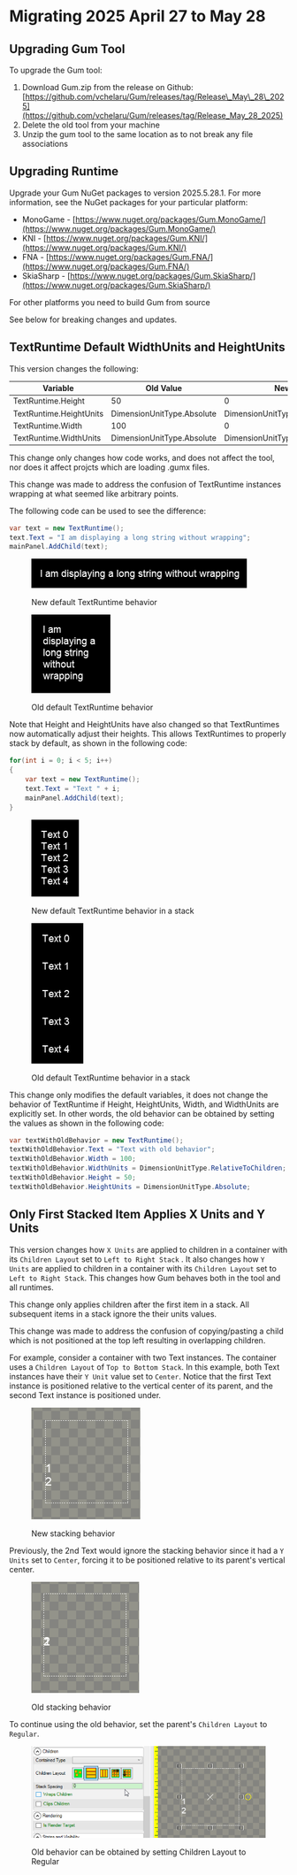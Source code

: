 # Migrating 2025 April 27 to May 28

## Upgrading Gum Tool

To upgrade the Gum tool:

1. Download Gum.zip from the release on Github: [https://github.com/vchelaru/Gum/releases/tag/Release\_May\_28\_2025](https://github.com/vchelaru/Gum/releases/tag/Release_May_28_2025)
2. Delete the old tool from your machine
3. Unzip the gum tool to the same location as to not break any file associations

## Upgrading Runtime

Upgrade your Gum NuGet packages to version 2025.5.28.1. For more information, see the NuGet packages for your particular platform:

* MonoGame - [https://www.nuget.org/packages/Gum.MonoGame/](https://www.nuget.org/packages/Gum.MonoGame/)
* KNI - [https://www.nuget.org/packages/Gum.KNI/](https://www.nuget.org/packages/Gum.KNI/)
* FNA - [https://www.nuget.org/packages/Gum.FNA/](https://www.nuget.org/packages/Gum.FNA/)
* SkiaSharp - [https://www.nuget.org/packages/Gum.SkiaSharp/](https://www.nuget.org/packages/Gum.SkiaSharp/)

For other platforms you need to build Gum from source

See below for breaking changes and updates.

## TextRuntime Default WidthUnits and HeightUnits

This version changes the following:

<table data-full-width="false"><thead><tr><th width="240">Variable</th><th width="181">Old Value</th><th>New Value</th></tr></thead><tbody><tr><td>TextRuntime.Height</td><td>50</td><td>0</td></tr><tr><td>TextRuntime.HeightUnits</td><td>DimensionUnitType.Absolute</td><td>DimensionUnitType.RelativeToChildren</td></tr><tr><td>TextRuntime.Width</td><td>100</td><td>0</td></tr><tr><td>TextRuntime.WidthUnits</td><td>DimensionUnitType.Absolute</td><td>DimensionUnitType.RelativeToChildren</td></tr></tbody></table>

This change only changes how code works, and does not affect the tool, nor does it affect projcts which are loading .gumx files.

This change was made to address the confusion of TextRuntime instances wrapping at what seemed like arbitrary points.

The following code can be used to see the difference:

```csharp
var text = new TextRuntime();
text.Text = "I am displaying a long string without wrapping";
mainPanel.AddChild(text);
```

<figure><img src="../../.gitbook/assets/15_06 42 09.png" alt=""><figcaption><p>New default TextRuntime behavior</p></figcaption></figure>

<figure><img src="../../.gitbook/assets/image.png" alt=""><figcaption><p>Old default TextRuntime behavior</p></figcaption></figure>

Note that Height and HeightUnits have also changed so that TextRuntimes now automatically adjust their heights. This allows TextRuntimes to properly stack by default, as shown in the following code:

```csharp
for(int i = 0; i < 5; i++)
{
    var text = new TextRuntime();
    text.Text = "Text " + i;
    mainPanel.AddChild(text);
}
```

<figure><img src="../../.gitbook/assets/15_06 45 04.png" alt=""><figcaption><p>New default TextRuntime behavior in a stack</p></figcaption></figure>

<figure><img src="../../.gitbook/assets/15_06 46 52.png" alt=""><figcaption><p>Old default TextRuntime behavior in a stack</p></figcaption></figure>

This change only modifies the default variables, it does not change the behavior of TextRuntime if Height, HeightUnits, Width, and WidthUnits are explicitly set. In other words, the old behavior can be obtained by setting the values as shown in the following code:

```csharp
var textWithOldBehavior = new TextRuntime();
textWithOldBehavior.Text = "Text with old behavior";
textWithOldBehavior.Width = 100;
textWithOldBehavior.WidthUnits = DimensionUnitType.RelativeToChildren;
textWithOldBehavior.Height = 50;
textWithOldBehavior.HeightUnits = DimensionUnitType.Absolute;
```

## Only First Stacked Item Applies X Units and Y Units

This version changes how `X Units` are applied to children in a container with its `Children Layout` set to `Left to Right Stack` . It also changes how `Y Units` are applied to children in a container with its `Children Layout` set to `Left to Right Stack`. This changes how Gum behaves both in the tool and all runtimes.

This change only applies children after the first item in a stack. All subsequent items in a stack ignore the their units values.

This change was made to address the confusion of copying/pasting a child which is not positioned at the top left resulting in overlapping children.

For example, consider a container with two Text instances. The container uses a `Children Layout` of `Top to Bottom Stack`. In this example, both Text instances have their `Y Unit` value set to `Center`. Notice that the first Text instance is positioned relative to the vertical center of its parent, and the second Text instance is positioned under.

<figure><img src="../../.gitbook/assets/15_07 05 12.png" alt=""><figcaption><p>New stacking behavior</p></figcaption></figure>

Previously, the 2nd Text would ignore the stacking behavior since it had a `Y Units` set to `Center`, forcing it to be positioned relative to its parent's vertical center.

<figure><img src="../../.gitbook/assets/15_07 07 46.png" alt=""><figcaption><p>Old stacking behavior</p></figcaption></figure>

To continue using the old behavior, set the parent's `Children Layout` to `Regular`.

<figure><img src="../../.gitbook/assets/15_07 11 09.gif" alt=""><figcaption><p>Old behavior can be obtained by setting Children Layout to Regular</p></figcaption></figure>

